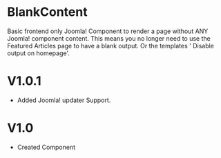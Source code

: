 # BlankContent
Basic frontend only Joomla! Component to render a page without ANY Joomla! component content. This means you no longer need to use the Featured Articles page to have a blank output. Or the templates ' Disable output on homepage'. 

# V1.0.1 
* Added Joomla! updater Support.
# V1.0 
* Created Component